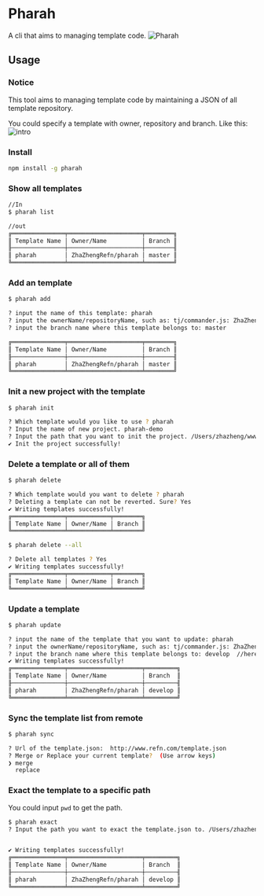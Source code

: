 # Pharah
A cli that aims to managing template code.
![Pharah][1]

## Usage

### Notice
This tool aims to managing template code by maintaining a JSON of all template repository.

You could specify a template with owner, repository and branch. Like this:
![intro][2]

### Install
```sh
npm install -g pharah
```

### Show all templates
```sh
//In
$ pharah list

//out
╔═══════════════╤═════════════════════╤════════╗
║ Template Name │ Owner/Name          │ Branch ║
╟───────────────┼─────────────────────┼────────╢
║ pharah        │ ZhaZhengRefn/pharah │ master ║
╚═══════════════╧═════════════════════╧════════╝
```

### Add an template
```sh
$ pharah add

? input the name of this template: pharah
? input the ownerName/repositoryName, such as: tj/commander.js: ZhaZhengRefn/pharah
? input the branch name where this template belongs to: master

╔═══════════════╤═════════════════════╤════════╗
║ Template Name │ Owner/Name          │ Branch ║
╟───────────────┼─────────────────────┼────────╢
║ pharah        │ ZhaZhengRefn/pharah │ master ║
╚═══════════════╧═════════════════════╧════════╝
```

### Init a new project with the template
```sh
$ pharah init

? Which template would you like to use ? pharah
? Input the name of new project. pharah-demo
? Input the path that you want to init the project. /Users/zhazheng/www/my_project
✔ Init the project successfully!
```

### Delete a template or all of them
```sh
$ pharah delete

? Which template would you want to delete ? pharah
? Deleting a template can not be reverted. Sure? Yes
✔ Writing templates successfully!
╔═══════════════╤════════════╤════════╗
║ Template Name │ Owner/Name │ Branch ║
╚═══════════════╧════════════╧════════╝
```

```sh
$ pharah delete --all

? Delete all templates ? Yes
✔ Writing templates successfully!
╔═══════════════╤════════════╤════════╗
║ Template Name │ Owner/Name │ Branch ║
╚═══════════════╧════════════╧════════╝
```

### Update a template
```sh
$ pharah update

? input the name of the template that you want to update: pharah
? input the ownerName/repositoryName, such as: tj/commander.js: ZhaZhengRefn/pharah
? input the branch name where this template belongs to: develop  //here, change the branch name.
✔ Writing templates successfully!
╔═══════════════╤═════════════════════╤═════════╗
║ Template Name │ Owner/Name          │ Branch  ║
╟───────────────┼─────────────────────┼─────────╢
║ pharah        │ ZhaZhengRefn/pharah │ develop ║
╚═══════════════╧═════════════════════╧═════════╝
```

### Sync the template list from remote
```sh
$ pharah sync

? Url of the template.json:  http://www.refn.com/template.json
? Merge or Replace your current template?  (Use arrow keys)
❯ merge
  replace
```

### Exact the template to a specific path
You could input `pwd` to get the path.
```sh
$ pharah exact
? Input the path you want to exact the template.json to. /Users/zhazheng/www/my_project


✔ Writing templates successfully!
╔═══════════════╤═════════════════════╤═════════╗
║ Template Name │ Owner/Name          │ Branch  ║
╟───────────────┼─────────────────────┼─────────╢
║ pharah        │ ZhaZhengRefn/pharah │ develop ║
╚═══════════════╧═════════════════════╧═════════╝
```

 [1]: http://o8swwgh2r.bkt.clouddn.com/Pharah.full.2043469.jpg
 [2]: http://o8swwgh2r.bkt.clouddn.com/pharah-intro.jpg

